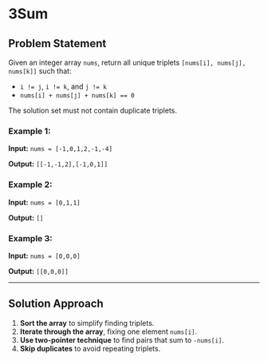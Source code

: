 # 3Sum

## Problem Statement
Given an integer array `nums`, return all unique triplets `[nums[i], nums[j], nums[k]]` such that:

- `i != j`, `i != k`, and `j != k`
- `nums[i] + nums[j] + nums[k] == 0`

The solution set must not contain duplicate triplets.

### Example 1:
**Input:** `nums = [-1,0,1,2,-1,-4]`

**Output:** `[[-1,-1,2],[-1,0,1]]`

### Example 2:
**Input:** `nums = [0,1,1]`

**Output:** `[]`

### Example 3:
**Input:** `nums = [0,0,0]`

**Output:** `[[0,0,0]]`

---

## Solution Approach
1. **Sort the array** to simplify finding triplets.
2. **Iterate through the array**, fixing one element `nums[i]`.
3. **Use two-pointer technique** to find pairs that sum to `-nums[i]`.
4. **Skip duplicates** to avoid repeating triplets.